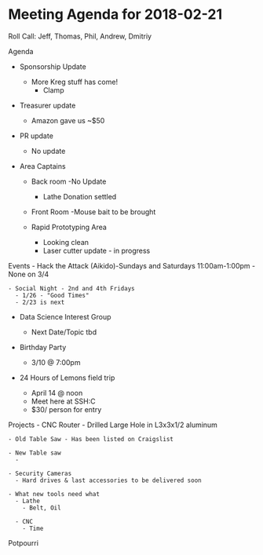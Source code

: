  Meeting Agenda for 2018-02-21
============================
Roll Call: Jeff, Thomas, Phil, Andrew, Dmitriy

Agenda

  - Sponsorship Update
    - More Kreg stuff has come!
      - Clamp

  - Treasurer update
    - Amazon gave us ~$50

  - PR update
    - No update

  - Area Captains
    - Back room
      -No Update
      - Lathe Donation settled

    - Front Room
      -Mouse bait to be brought


    - Rapid Prototyping Area
      - Looking clean
      - Laser cutter update - in progress 

 Events
    - Hack the Attack (Aikido)-Sundays and Saturdays 11:00am-1:00pm
      - None on 3/4

    - Social Night - 2nd and 4th Fridays
      - 1/26 - "Good Times"
      - 2/23 is next 

  - Data Science Interest Group
    - Next Date/Topic tbd

  - Birthday Party
    - 3/10 @ 7:00pm
   
  - 24 Hours of Lemons field trip
    - April 14 @ noon
    - Meet here at SSH:C
    - $30/ person for entry

  Projects
    - CNC Router
      - Drilled Large Hole in L3x3x1/2 aluminum

    - Old Table Saw - Has been listed on Craigslist

    - New Table saw
      -

    - Security Cameras
      - Hard drives & last accessories to be delivered soon

    - What new tools need what
      - Lathe
        - Belt, Oil

      - CNC
        - Time

  Potpourri




